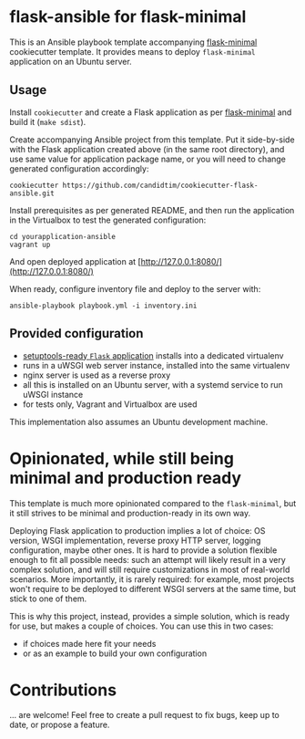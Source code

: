# flask-ansible for flask-minimal

This is an Ansible playbook template accompanying [flask-minimal](https://github.com/candidtim/cookiecutter-flask-minimal)
cookiecutter template. It provides means to deploy `flask-minimal` application on an Ubuntu server.


## Usage

Install `cookiecutter` and create a Flask application as per
[flask-minimal](https://github.com/candidtim/cookiecutter-flask-minimal) and build it (`make sdist`).

Create accompanying Ansible project from this template. Put it side-by-side with the Flask application
created above (in the same root directory), and use same value for application package name, or you will need to change
generated configuration accordingly:

    cookiecutter https://github.com/candidtim/cookiecutter-flask-ansible.git

Install prerequisites as per generated README, and then run the application in the Virtualbox to test the generated
configuration:

    cd yourapplication-ansible
    vagrant up

And open deployed application at [http://127.0.0.1:8080/](http://127.0.0.1:8080/)

When ready, configure inventory file and deploy to the server with:

    ansible-playbook playbook.yml -i inventory.ini


## Provided configuration

 - [setuptools-ready `Flask` application](http://flask.pocoo.org/docs/0.12/patterns/distribute/) installs into a
   dedicated virtualenv
 - runs in a uWSGI web server instance, installed into the same virtualenv
 - nginx server is used as a reverse proxy
 - all this is installed on an Ubuntu server, with a systemd service to run uWSGI instance
 - for tests only, Vagrant and Virtualbox are used

This implementation also assumes an Ubuntu development machine.


# Opinionated, while still being minimal and production ready

This template is much more opinionated compared to the `flask-minimal`, but it still strives to be minimal and
production-ready in its own way.

Deploying Flask application to production implies a lot of choice: OS version, WSGI implementation, reverse proxy
HTTP server, logging configuration, maybe other ones. It is hard to provide a solution flexible enough to fit all
possible needs: such an attempt will likely result in a very complex solution, and will still require customizations in
most of real-world scenarios. More importantly, it is rarely required: for example, most projects won't require to be
deployed to different WSGI servers at the same time, but stick to one of them.

This is why this project, instead, provides a simple solution, which is ready for use, but makes a couple of choices.
You can use this in two cases:

 - if choices made here fit your needs
 - or as an example to build your own configuration


# Contributions

... are welcome! Feel free to create a pull request to fix bugs, keep up to date, or propose a feature.
